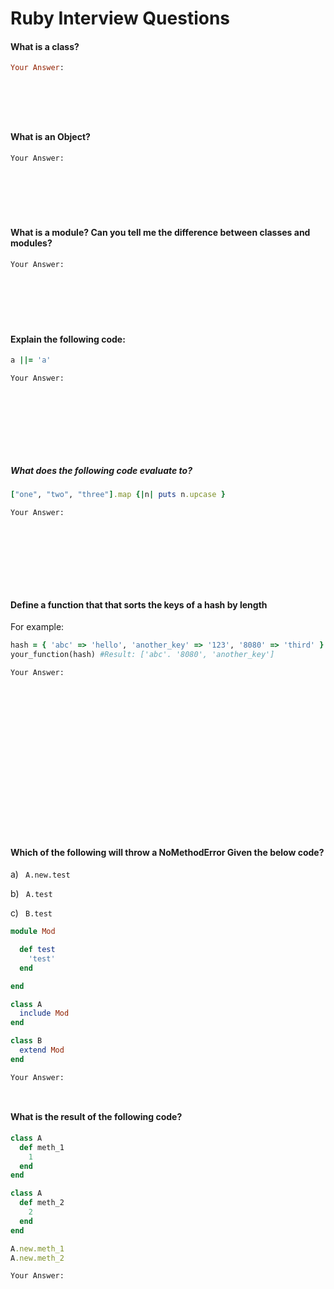 # Ruby Interview Questions
#### What is a class?
```ruby 
Your Answer:
   
    
    
  
  
```

#### What is an Object?
``` 
Your Answer:







```  
#### What is a module? Can you tell me the difference between classes and modules?
``` 
Your Answer:







```
#### Explain the following code:
```ruby
a ||= 'a'   
```
``` 
Your Answer:









```
##### What does the following code evaluate to?
```ruby
["one", "two", "three"].map {|n| puts n.upcase }
```
``` 
Your Answer:









```

#### Define a function that that sorts the keys of a hash by length
For example:
```ruby
hash = { 'abc' => 'hello', 'another_key' => '123', '8080' => 'third' }
your_function(hash) #Result: ['abc'. '8080', 'another_key']
```
``` 
Your Answer:



















```
#### Which of the following will throw a NoMethodError Given the below code?
a) ` A.new.test`

b) ` A.test`

c) ` B.test`

```ruby
module Mod

  def test
    'test'
  end

end

class A
  include Mod
end

class B
  extend Mod
end

```
``` 
Your Answer:



```

#### What is the result of the following code?
```ruby
class A
  def meth_1
    1
  end
end

class A
  def meth_2
    2
  end
end

A.new.meth_1
A.new.meth_2
```
``` 
Your Answer:




```
